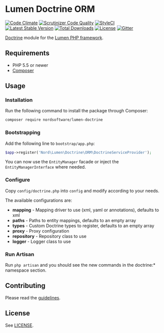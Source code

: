 # Lumen Doctrine ORM

[![Code Climate](https://codeclimate.com/github/nordsoftware/lumen-doctrine/badges/gpa.svg)](https://codeclimate.com/github/nordsoftware/lumen-doctrine)
[![Scrutinizer Code Quality](https://scrutinizer-ci.com/g/nordsoftware/lumen-doctrine/badges/quality-score.png?b=master)](https://scrutinizer-ci.com/g/nordsoftware/lumen-doctrine/?branch=master)
[![StyleCI](https://styleci.io/repos/35571355/shield?style=flat)](https://styleci.io/repos/35571355)
[![Latest Stable Version](https://poser.pugx.org/nordsoftware/lumen-doctrine/version)](https://packagist.org/packages/nordsoftware/lumen-doctrine)
[![Total Downloads](https://poser.pugx.org/nordsoftware/lumen-doctrine/downloads)](https://packagist.org/packages/nordsoftware/lumen-doctrine)
[![License](https://img.shields.io/badge/license-MIT-blue.svg)](LICENSE)
[![Gitter](https://img.shields.io/gitter/room/norsoftware/open-source.svg?maxAge=2592000)](https://gitter.im/nordsoftware/open-source)

[Doctrine](http://www.doctrine-project.org/projects/orm.html) module for the [Lumen PHP framework](http://lumen.laravel.com/).

## Requirements

- PHP 5.5 or newer
- [Composer](http://getcomposer.org)

## Usage

### Installation

Run the following command to install the package through Composer:

```sh
composer require nordsoftware/lumen-doctrine
```

### Bootstrapping

Add the following line to ```bootstrap/app.php```:

```php
$app->register('Nord\Lumen\Doctrine\ORM\DoctrineServiceProvider');
```

You can now use the ```EntityManager``` facade or inject the ```EntityManagerInterface``` where needed.

### Configure

Copy ```config/doctrine.php``` into ```config``` and modify according to your needs.

The available configurations are:

- **mapping** - Mapping driver to use (xml, yaml or annotations), defaults to xml
- **paths** - Paths to entity mappings, defaults to an empty array
- **types** - Custom Doctrine types to register, defaults to an empty array
- **proxy** - Proxy configuration
- **repository** - Repository class to use
- **logger** - Logger class to use

### Run Artisan

Run ```php artisan``` and you should see the new commands in the doctrine:* namespace section.

## Contributing

Please read the [guidelines](.github/CONTRIBUTING.md).

## License

See [LICENSE](LICENSE).

